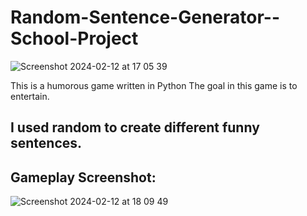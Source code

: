 # Random-Sentence-Generator--School-Project

![Screenshot 2024-02-12 at 17 05 39](https://github.com/Zeus097/Random-Sentence-Generator--School-Project/assets/142613528/432b1b85-9b61-4f4e-8e20-c884ff4c66a5)


This is a humorous game written in Python
The goal in this game is to entertain.

## I used random to create different funny sentences.
## Gameplay Screenshot:

![Screenshot 2024-02-12 at 18 09 49](https://github.com/Zeus097/Random-Sentence-Generator--School-Project/assets/142613528/f17e0d40-2373-40fc-981d-96f37c6819cc)
